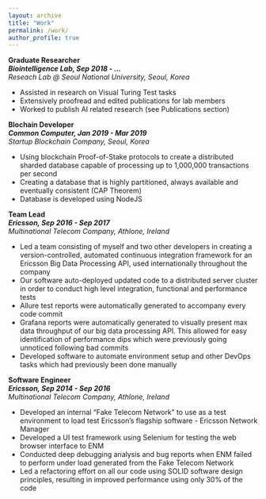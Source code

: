 ```yaml
---
layout: archive
title: "Work"
permalink: /work/
author_profile: true
---
```


**Graduate Researcher** <br>
**_Biointelligence Lab, Sep 2018 - ..._**  <br>
_Reseach Lab @ Seoul National University, Seoul, Korea_ <br>
* Assisted in research on Visual Turing Test tasks
* Extensively proofread and edited publications for lab members
* Worked to publish AI related research (see Publications section) 


**Blochain Developer** <br>
**_Common Computer, Jan 2019 - Mar 2019_**  <br>
_Startup Blockchain Company, Seoul, Korea_ <br>
* Using blockchain Proof-of-Stake protocols to create a distributed sharded database capable of processing up to 1,000,000 transactions per second 
* Creating a database that is highly partitioned, always available and eventually consistent (CAP Theorem)
* Database is developed using NodeJS 

**Team Lead** <br>
**_Ericsson, Sep 2016 - Sep 2017_**  <br>
_Multinational Telecom Company, Athlone, Ireland_ <br>
* Led a team consisting of myself and two other developers in creating a version-controlled, automated continuous integration framework for an Ericsson Big Data Processing API, used internationally throughout the company
* Our software auto-deployed updated code to a distributed server cluster in order to conduct high level integration, functional and performance tests
* Allure test reports were automatically generated to accompany every code commit
* Grafana reports were automatically generated to visually present max data throughput of our big data processing API. This allowed for easy identification of performance dips which were previously going unnoticed following bad commits
* Developed software to automate environment setup and other DevOps tasks which had previously been done manually

**Software Engineer** <br>
**_Ericsson, Sep 2014 - Sep 2016_**  <br>
_Multinational Telecom Company, Athlone, Ireland_ <br>
* Developed an internal “Fake Telecom Network” to use as a test environment to load test Ericsson’s flagship software - Ericsson Network Manager
* Developed a UI test framework using Selenium for testing the web browser interface to ENM
* Conducted deep debugging analysis and bug reports when ENM failed to perform under load generated from the Fake Telecom Network 
* Led a refactoring effort on all our code using SOLID software design principles, resulting in improved performance using only 30% of the code


